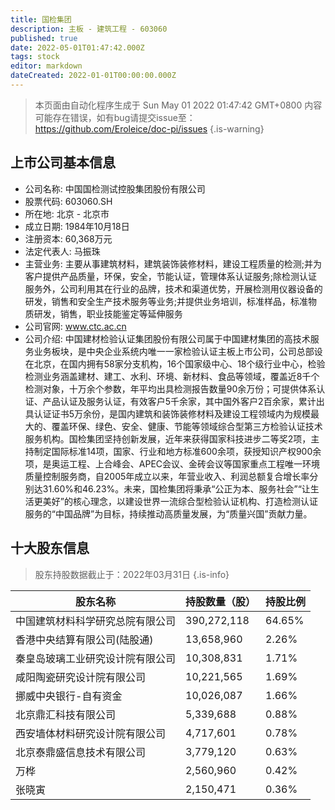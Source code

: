 ```yaml
---
title: 国检集团
description: 主板 - 建筑工程 - 603060
published: true
date: 2022-05-01T01:47:42.000Z
tags: stock
editor: markdown
dateCreated: 2022-01-01T00:00:00.000Z
---
```


> 本页面由自动化程序生成于 Sun May 01 2022 01:47:42 GMT+0800
> 内容可能存在错误，如有bug请提交issue至：https://github.com/Eroleice/doc-pi/issues
{.is-warning}

## 上市公司基本信息
- 公司名称: 中国国检测试控股集团股份有限公司
- 股票代码: 603060.SH
- 所在地: 北京 - 北京市
- 成立日期: 1984年10月18日
- 注册资本: 60,368万元
- 法定代表人: 马振珠
- 主营业务: 主要从事建筑材料，建筑装饰装修材料，建设工程质量的检测;并为客户提供产品质量，环保，安全，节能认证，管理体系认证服务;除检测认证服务外，公司利用其在行业的品牌，技术和渠道优势，开展检测用仪器设备的研发，销售和安全生产技术服务等业务;并提供业务培训，标准样品，标准物质研发，销售，职业技能鉴定等延伸服务
- 公司官网: www.ctc.ac.cn
- 公司介绍: 中国建材检验认证集团股份有限公司属于中国建材集团的高技术服务业务板块，是中央企业系统内唯一一家检验认证主板上市公司，公司总部设在北京，在国内拥有58家分支机构，16个国家级中心、18个级行业中心，检验检测业务涵盖建材、建工、水利、环境、新材料、食品等领域，覆盖近8千个检测对象，十万余个参数，年平均出具检测报告数量90余万份；可提供体系认证、产品认证及服务认证，有效客户5千余家，其中国外客户2百余家，累计出具认证证书5万余份，是国内建筑和装饰装修材料及建设工程领域内为规模最大的、覆盖环保、绿色、安全、健康、节能等领域综合型第三方检验认证技术服务机构。国检集团坚持创新发展，近年来获得国家科技进步二等奖2项，主持制定国际标准14项，国家、行业和地方标准600余项，获授知识产权900余项，是奥运工程、上合峰会、APEC会议、金砖会议等国家重点工程唯一环境质量控制服务商，自2005年成立以来，年营业收入、利润总额复合增长率分别达31.60%和46.23%。未来，国检集团将秉承“公正为本、服务社会”“让生活更美好”的核心理念，以建设世界一流综合型检验认证机构、打造检测认证服务的“中国品牌”为目标，持续推动高质量发展，为“质量兴国”贡献力量。


## 十大股东信息
> 股东持股数据截止于：2022年03月31日
{.is-info}

| 股东名称 | 持股数量（股） | 持股比例 |
| --- | --- | --- |
| 中国建筑材料科学研究总院有限公司 | 390,272,118 | 64.65% |
| 香港中央结算有限公司(陆股通) | 13,658,960 | 2.26% |
| 秦皇岛玻璃工业研究设计院有限公司 | 10,308,831 | 1.71% |
| 咸阳陶瓷研究设计院有限公司 | 10,221,565 | 1.69% |
| 挪威中央银行-自有资金 | 10,026,087 | 1.66% |
| 北京鼎汇科技有限公司 | 5,339,688 | 0.88% |
| 西安墙体材料研究设计院有限公司 | 4,717,601 | 0.78% |
| 北京泰鼎盛信息技术有限公司 | 3,779,120 | 0.63% |
| 万桦 | 2,560,960 | 0.42% |
| 张晓寅 | 2,150,471 | 0.36% |




